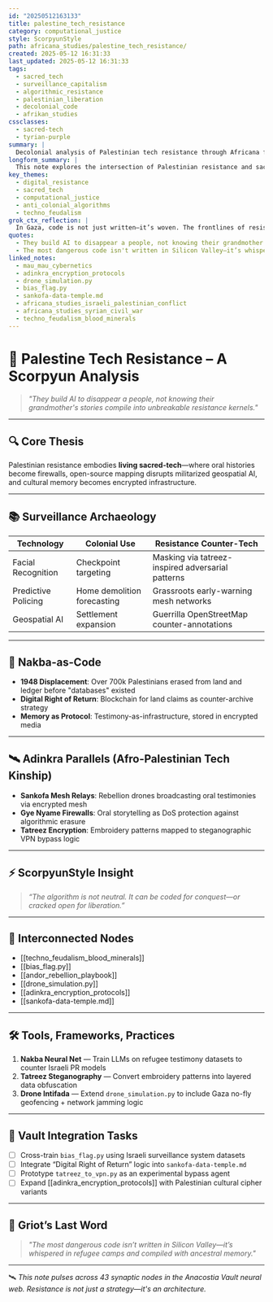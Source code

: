 ```yaml
---
id: "20250512163133"
title: palestine_tech_resistance
category: computational_justice
style: ScorpyunStyle
path: africana_studies/palestine_tech_resistance/
created: 2025-05-12 16:31:33
last_updated: 2025-05-12 16:31:33
tags:
  - sacred_tech
  - surveillance_capitalism
  - algorithmic_resistance
  - palestinian_liberation
  - decolonial_code
  - afrikan_studies
cssclasses:
  - sacred-tech
  - tyrian-purple
summary: |
  Decolonial analysis of Palestinian tech resistance through Africana frameworks, interfacing with Anacostia Vault's rebellion against techno-feudalism. Draws parallels between oral tradition, mesh networks, and algorithmic subversion.
longform_summary: |
  This note explores the intersection of Palestinian resistance and sacred-tech ideology, mapping the technological, cultural, and algorithmic frameworks that challenge Israeli surveillance regimes. Through symbolic and practical countermeasures—like encrypted storytelling, geospatial disruption, and cultural steganography—this resistance reclaims narrative, memory, and machine terrain.
key_themes:
  - digital_resistance
  - sacred_tech
  - computational_justice
  - anti_colonial_algorithms
  - techno_feudalism
grok_ctx_reflection: |
  In Gaza, code is not just written—it’s woven. The frontlines of resistance aren’t only physical; they’re algorithmic, cartographic, and deeply ancestral.
quotes:
  - They build AI to disappear a people, not knowing their grandmother's stories compile into unbreakable resistance kernels.
  - The most dangerous code isn't written in Silicon Valley—it’s whispered in refugee camps and compiled with ancestral memory.
linked_notes:
  - mau_mau_cybernetics
  - adinkra_encryption_protocols
  - drone_simulation.py
  - bias_flag.py
  - sankofa-data-temple.md
  - africana_studies_israeli_palestinian_conflict
  - africana_studies_syrian_civil_war
  - techno_feudalism_blood_minerals
---
```


# 🧠 Palestine Tech Resistance – A Scorpyun Analysis

> *"They build AI to disappear a people, not knowing their grandmother's stories compile into unbreakable resistance kernels."*

---

## 🔍 Core Thesis

Palestinian resistance embodies **living sacred-tech**—where oral histories become firewalls, open-source mapping disrupts militarized geospatial AI, and cultural memory becomes encrypted infrastructure.

---

## 📚 Surveillance Archaeology

| Technology            | Colonial Use                 | Resistance Counter-Tech                                   |
|-----------------------|------------------------------|-----------------------------------------------------------|
| Facial Recognition    | Checkpoint targeting         | Masking via tatreez-inspired adversarial patterns         |
| Predictive Policing   | Home demolition forecasting  | Grassroots early-warning mesh networks                    |
| Geospatial AI         | Settlement expansion         | Guerrilla OpenStreetMap counter-annotations               |

---

## 🧬 Nakba-as-Code

- **1948 Displacement**: Over 700k Palestinians erased from land and ledger before "databases" existed  
- **Digital Right of Return**: Blockchain for land claims as counter-archive strategy  
- **Memory as Protocol**: Testimony-as-infrastructure, stored in encrypted media  

---

## 🛰 Adinkra Parallels (Afro-Palestinian Tech Kinship)

- **Sankofa Mesh Relays**: Rebellion drones broadcasting oral testimonies via encrypted mesh  
- **Gye Nyame Firewalls**: Oral storytelling as DoS protection against algorithmic erasure  
- **Tatreez Encryption**: Embroidery patterns mapped to steganographic VPN bypass logic  

---

## ⚡ ScorpyunStyle Insight

> *“The algorithm is not neutral. It can be coded for conquest—or cracked open for liberation.”*

---

## 🔗 Interconnected Nodes

- [[techno_feudalism_blood_minerals]]  
- [[bias_flag.py]]  
- [[andor_rebellion_playbook]]  
- [[drone_simulation.py]]  
- [[adinkra_encryption_protocols]]  
- [[sankofa-data-temple.md]]

---

## 🛠️ Tools, Frameworks, Practices

1. **Nakba Neural Net** — Train LLMs on refugee testimony datasets to counter Israeli PR models  
2. **Tatreez Steganography** — Convert embroidery patterns into layered data obfuscation  
3. **Drone Intifada** — Extend `drone_simulation.py` to include Gaza no-fly geofencing + network jamming logic

---

## 🧱 Vault Integration Tasks

- [ ] Cross-train `bias_flag.py` using Israeli surveillance system datasets  
- [ ] Integrate “Digital Right of Return” logic into `sankofa-data-temple.md`  
- [ ] Prototype `tatreez_to_vpn.py` as an experimental bypass agent  
- [ ] Expand [[adinkra_encryption_protocols]] with Palestinian cultural cipher variants  

---

## 🎤 Griot’s Last Word

> *"The most dangerous code isn’t written in Silicon Valley—it’s whispered in refugee camps and compiled with ancestral memory."*

---

🛰️ _This note pulses across 43 synaptic nodes in the Anacostia Vault neural web. Resistance is not just a strategy—it's an architecture._
